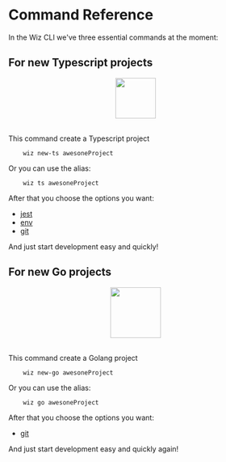 # Command Reference 

In the Wiz CLI we've three essential commands at the moment: 

## For new Typescript projects


<div align="center" >
    <img width="80" src="https://cdn.jsdelivr.net/gh/devicons/devicon/icons/typescript/typescript-original.svg" />          
</div>

<br />

This command create a Typescript project 

```shell
    wiz new-ts awesoneProject
```
Or you can use the alias:
```shell
    wiz ts awesoneProject
```

After that you choose the options you want: 
- [jest](https://jestjs.io/pt-BR/) 
- [env](https://www.npmjs.com/package/dotenv)
- [git](https://git-scm.com/) 

And just start development easy and quickly!

## For new Go projects

<div align="center" >
    <img width="100" src="https://cdn.jsdelivr.net/gh/devicons/devicon/icons/go/go-original-wordmark.svg" />
</div>

<br />

This command create a Golang project 

```shell
    wiz new-go awesoneProject
```
Or you can use the alias:

```shell
    wiz go awesoneProject
```

After that you choose the options you want: 
- [git](https://git-scm.com/) 
<!-- add env for go -->

And just start development easy and quickly again!